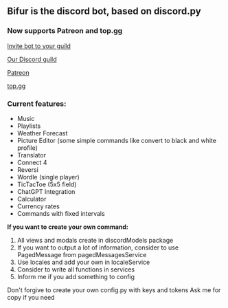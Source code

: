 ## Bifur is the discord bot, based on discord.py

### Now supports Patreon and top.gg

[Invite bot to your guild](https://discord.com/api/oauth2/authorize?client_id=802546295906107423&permissions=1644372164209&scope=bot)

[Our Discord guild](https://discord.gg/2EGkGzDTK5)

[Patreon](https://www.patreon.com/Bifur)

[top.gg](https://top.gg/bot/802546295906107423)

### Current features:
- Music
- Playlists
- Weather Forecast
- Picture Editor (some simple commands like convert to black and white profile)
- Translator
- Connect 4
- Reversi
- Wordle (single player)
- TicTacToe (5x5 field)
- ChatGPT Integration
- Calculator
- Currency rates
- Commands with fixed intervals

**If you want to create your own command:**
1. All views and modals create in discordModels package
2. If you want to output a lot of information, consider to use PagedMessage from pagedMessagesService
3. Use locales and add your own in localeService
4. Consider to write all functions in services
5. Inform me if you add something to config

Don't forgive to create your own config.py with keys and tokens
Ask me for copy if you need